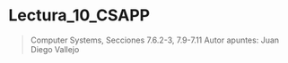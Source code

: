 # Lectura_10_CSAPP
> Computer Systems, Secciones 7.6.2-3, 7.9-7.11
Autor apuntes: Juan Diego Vallejo
